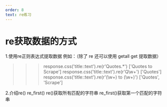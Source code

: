 ```yaml
---
order: 8
text: re练习
---
```


# re获取数据的方式

1.使用re正则表达式提取数据 例如：（除了 re 还可以使用 getall get 提取数据）
>>>response.css('title::text').re(r'Quotes.*')
['Quotes to Scrape']
>>>response.css('title::text').re(r'Q\w+')
['Quotes']
>>>response.css('title::text').re(r'(\w+) to (\w+)')
['Quotes', 'Scrape']

2.介绍re()  re_first()
re()获取所有匹配的字符串 
re_first()获取第一个匹配的字符串
